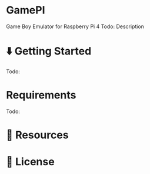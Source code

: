 # GamePI
Game Boy Emulator for Raspberry Pi 4
Todo: Description

# ⬇️ Getting Started
Todo:

# Requirements 
Todo:

# 🧻 Resources

# 📝 License
